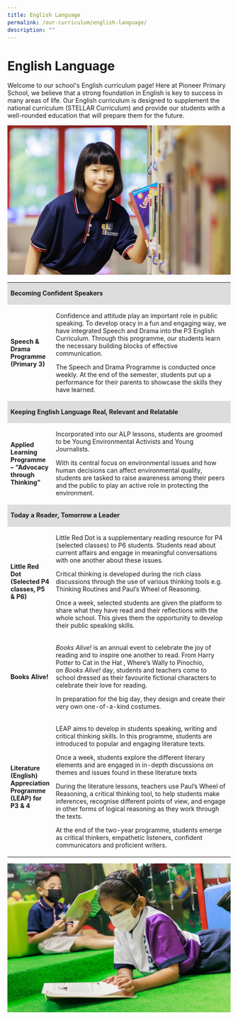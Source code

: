 ```yaml
---
title: English Language
permalink: /our-curriculum/english-language/
description: ""
---
```

# English Language

Welcome to our school's English curriculum page! Here at Pioneer Primary School, we believe that a strong foundation in English is key to success in many areas of life. Our English curriculum is designed to supplement the national curriculum (STELLAR Curriculum) and provide our students with a well-rounded education that will prepare them for the future.


![](/images/English%20Language%202.jpg)

<table width="851">
<tbody>
<tr>
<td style="background-color: #dddddd; width: 100%;" colspan="2" width="100%">
<p><strong>Becoming Confident Speakers</strong></p>
</td>
</tr>
<tr>
<td width="150">
<p><strong>Speech &amp; Drama Programme (Primary 3)</strong></p>
</td>
<td width="702">
<p>Confidence and attitude play an important role in public speaking. To develop oracy in a fun and engaging way, we have integrated Speech and Drama into the P3 English Curriculum. Through this programme, our students learn the necessary building blocks of effective communication.&nbsp;</p>
<p>The Speech and Drama Programme is conducted once weekly. At the end of the semester, students put up a performance for their parents to showcase the skills they have learned.</p>
</td>
</tr>
<tr>
<td style="background-color: #dddddd; width: 100%;" colspan="2" width="100%">
<p><strong>Keeping English Language Real, Relevant and Relatable</strong></p>
</td>
</tr>
<tr>
<td width="150">
<p><strong>Applied Learning Programme &ndash; &ldquo;Advocacy through Thinking&rdquo;</strong></p>
</td>
<td width="702">
<p>Incorporated into our ALP lessons, students are groomed to be Young Environmental Activists and Young Journalists.&nbsp;</p>
<p>With its central focus on environmental issues and how human decisions can affect environmental quality, students are tasked to raise awareness among their peers and the public to play an active role in protecting the environment.&nbsp;</p>
</td>
</tr>
<tr>
<td style="background-color: #dddddd; width: 100%;" colspan="2" width="100%">
<p><strong>Today a Reader, Tomorrow a Leader</strong></p>
</td>
</tr>
<tr>
<td width="150">
<p><strong>Little Red Dot (Selected P4 classes, P5 &amp; P6)</strong></p>
</td>
<td width="702">
<p>Little Red Dot is a supplementary reading resource for P4 (selected classes) to P6 students. Students read about current affairs and engage in meaningful conversations with one another about these issues.</p>
<p>Critical thinking is developed during the rich class discussions through the use of various thinking tools e.g. Thinking Routines and Paul&rsquo;s Wheel of Reasoning. </p>
<p>Once a week, selected students are given the platform to share what they have read and their reflections with the whole school. This gives them the opportunity to develop their public speaking skills.</p>
</td>
</tr>
<tr>
<td width="150">
<p><strong>Books Alive!</strong></p>
</td>
<td width="702">
<p><em>Books Alive!</em>&nbsp;is an annual event to celebrate the joy of reading and to inspire one another to read. From Harry Potter to Cat in the Hat , Where&rsquo;s Wally to Pinochio, on&nbsp;<em>Books Alive!</em>&nbsp;day, students and teachers come to school dressed as their favourite fictional characters to celebrate their love for reading.&nbsp;</p>
<p>In preparation for the big day, they design and create their very own one-of-a-kind costumes.</p>
</td>
</tr>
<tr>
<td width="150">
<p><strong>Literature (English) Appreciation Programme (LEAP) for P3 &amp; 4</strong></p>
</td>
<td width="702">
<p>LEAP aims to develop in students speaking, writing and critical thinking skills. In this programme, students are introduced to popular and engaging literature texts.&nbsp;</p>
<p>Once a week, students explore the different literary elements and are engaged in in-depth discussions on themes and issues found in these literature texts&nbsp;</p>
<p>During the literature lessons, teachers use Paul&rsquo;s Wheel of Reasoning, a critical thinking tool, to help students make inferences, recognise different points of view, and engage in other forms of logical reasoning as they work through the texts.</p>
<p>At the end of the two-year programme, students emerge as critical thinkers, empathetic listeners, confident communicators and proficient writers.</p>
</td>
</tr>
</tbody>
</table>




![](/images/English%20Language%201.jpg)